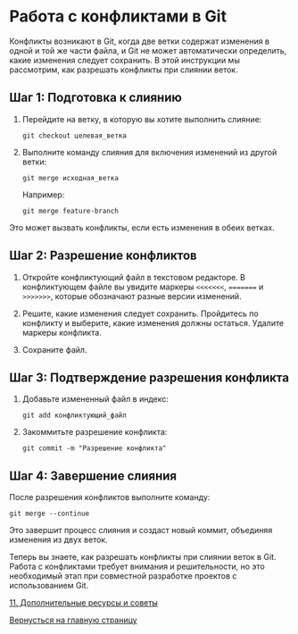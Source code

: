 # Работа с конфликтами в Git

Конфликты возникают в Git, когда две ветки содержат изменения в одной и той же части файла, и Git не может автоматически определить, какие изменения следует сохранить. В этой инструкции мы рассмотрим, как разрешать конфликты при слиянии веток.

## Шаг 1: Подготовка к слиянию

1. Перейдите на ветку, в которую вы хотите выполнить слияние:

   ```shell
   git checkout целевая_ветка
   ```

2. Выполните команду слияния для включения изменений из другой ветки:

   ```shell
   git merge исходная_ветка
   ```
   Например:

   ```shell
   git merge feature-branch
   ```

Это может вызвать конфликты, если есть изменения в обеих ветках.

## Шаг 2: Разрешение конфликтов

1. Откройте конфликтующий файл в текстовом редакторе. В конфликтующем файле вы увидите маркеры `<<<<<<<`, `=======` и `>>>>>>>`, которые обозначают разные версии изменений.

2. Решите, какие изменения следует сохранить. Пройдитесь по конфликту и выберите, какие изменения должны остаться. Удалите маркеры конфликта.

3. Сохраните файл.

## Шаг 3: Подтверждение разрешения конфликта

1. Добавьте измененный файл в индекс:

   ```shell
   git add конфликтующий_файл
   ```
   
2. Закоммитьте разрешение конфликта:

   ```shell
   git commit -m "Разрешение конфликта"
   ```

## Шаг 4: Завершение слияния
После разрешения конфликтов выполните команду:

   ```shell
   git merge --continue
   ```

Это завершит процесс слияния и создаст новый коммит, объединяя изменения из двух веток.

Теперь вы знаете, как разрешать конфликты при слиянии веток в Git. Работа с конфликтами требует внимания и решительности, но это необходимый этап при совместной разработке проектов с использованием Git.

[11. Дополнительные ресурсы и советы](add.md)

[Вернусться на главную страницу](../readme.md)
